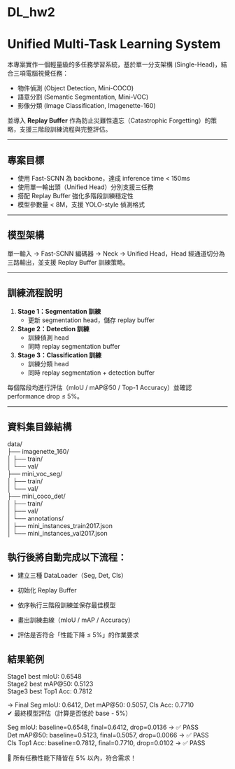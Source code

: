 # DL_hw2
# Unified Multi-Task Learning System

本專案實作一個輕量級的多任務學習系統，基於單一分支架構 (Single-Head)，結合三項電腦視覺任務：

- 物件偵測 (Object Detection, Mini-COCO)
- 語意分割 (Semantic Segmentation, Mini-VOC)
- 影像分類 (Image Classification, Imagenette-160)

並導入 **Replay Buffer** 作為防止災難性遺忘（Catastrophic Forgetting）的策略，支援三階段訓練流程與完整評估。

---

## 專案目標

- 使用 Fast-SCNN 為 backbone，達成 inference time < 150ms
- 使用單一輸出頭（Unified Head）分別支援三任務
- 搭配 Replay Buffer 強化多階段訓練穩定性
- 模型參數量 < 8M，支援 YOLO-style 偵測格式

---

## 模型架構

單一輸入 → Fast-SCNN 編碼器 → Neck → Unified Head，Head 經通道切分為三路輸出，並支援 Replay Buffer 訓練策略。

---

##  訓練流程說明

1. **Stage 1：Segmentation 訓練**
   - 更新 segmentation head，儲存 replay buffer
2. **Stage 2：Detection 訓練**
   - 訓練偵測 head
   - 同時 replay segmentation buffer
3. **Stage 3：Classification 訓練**
   - 訓練分類 head
   - 同時 replay segmentation + detection buffer

每個階段均進行評估（mIoU / mAP@50 / Top-1 Accuracy）並確認 performance drop ≤ 5%。

---

## 資料集目錄結構
data/   
├── imagenette_160/   
│ ├── train/   
│ └── val/   
├── mini_voc_seg/   
│ ├── train/   
│ └── val/   
├── mini_coco_det/   
│ ├── train/   
│ ├── val/   
│ └── annotations/   
│ ├── mini_instances_train2017.json   
│ └── mini_instances_val2017.json   
## 執行後將自動完成以下流程：

 - 建立三種 DataLoader（Seg, Det, Cls）

 - 初始化 Replay Buffer

 - 依序執行三階段訓練並保存最佳模型

 - 畫出訓練曲線（mIoU / mAP / Accuracy）

 - 評估是否符合「性能下降 ≤ 5%」的作業要求
## 結果範例
Stage1 best mIoU: 0.6548   
Stage2 best mAP@50: 0.5123   
Stage3 best Top1 Acc: 0.7812   

→ Final Seg mIoU: 0.6412, Det mAP@50: 0.5057, Cls Acc: 0.7710   
✔ 最終模型評估（計算是否低於 base - 5%）   

Seg mIoU: baseline=0.6548, final=0.6412, drop=0.0136 → ✅ PASS   
Det mAP@50: baseline=0.5123, final=0.5057, drop=0.0066 → ✅ PASS   
Cls Top1 Acc: baseline=0.7812, final=0.7710, drop=0.0102 → ✅ PASS   

🎉 所有任務性能下降皆在 5% 以內，符合需求！   

